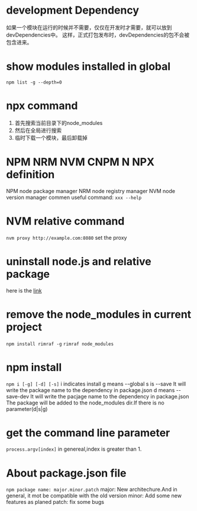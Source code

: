 # development Dependency
如果一个模块在运行的时候并不需要，仅仅在开发时才需要，就可以放到devDependencies中。
这样，正式打包发布时，devDependencies的包不会被包含进来。

# show modules installed in global
``` npm list -g --depth=0 ```

# npx command
1. 首先搜索当前目录下的node_modules
2. 然后在全局进行搜索
3. 临时下载一个模块，最后卸载掉

# NPM NRM NVM CNPM N NPX definition
NPM node package manager
NRM node registry manager
NVM node version manager
commen useful command:  ``` xxx --help ```


# NVM relative command
``` nvm proxy http://example.com:8080 ``` set the proxy

# uninstall node.js and relative package
here is the [link][link1]

# remove the node_modules in current project
``` npm install rimraf -g ```
``` rimraf node_modules  ```

# npm install 
``` npm i [-g] [-d] [-s] ```
i indicates install
g means --global
s is --save   It will write the package name to the dependency in package.json
d means --save-dev   It will write the pacjage name to the dependency in package.json
The package will be added to the node_modules dir.If there is no parameter(d|s|g)

# get the command line parameter
``` process.argv[index] ``` in genereal,index is greater than 1.

# About package.json file
``` npm package name: major.minor.patch ```
major: New architechure.And in general, it mot be compatible with the old version
minor: Add some new features as planed
patch: fix some bugs

[link1]: https://blog.csdn.net/lewky_liu/article/details/87959839